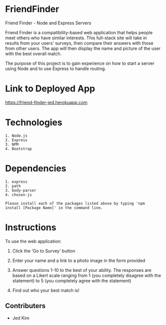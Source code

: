 # FriendFinder
Friend Finder - Node and Express Servers

Friend Finder is a compatibility-based web application that helps people meet others who have similar interests. This full-stack site will take in results from your users' surveys, then compare their answers with those from other users. The app will then display the name and picture of the user with the best overall match. 

The purpose of this project is to gain experience on how to start a server using Node and to use Express to handle routing.

# Link to Deployed App
https://friend-finder-jed.herokuapp.com

# Technologies
```
1. Node.js
2. Express
3. NPM
4. Bootstrap
```

# Dependencies
```
1. express
2. path
3. body-parser
4. chosen-js

Please install each of the packages listed above by typing 'npm install [Package Name]' in the command line.
```

# Instructions
To use the web application:

1. Click the 'Go to Survey' button

2. Enter your name and a link to a photo image in the form provided

3. Answer questions 1-10 to the best of your ability. The responses are based on a Likert scale ranging from 1 (you completely disagree with the statement) to 5 (you completely agree with the statement)

4. Find out who your best match is!

## Contributers
* Jed Kim